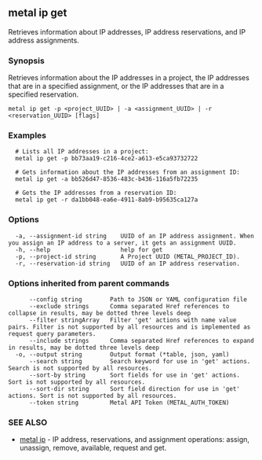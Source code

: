 ## metal ip get

Retrieves information about IP addresses, IP address reservations, and IP address assignments.

### Synopsis

Retrieves information about the IP addresses in a project, the IP addresses that are in a specified assignment, or the IP addresses that are in a specified reservation.

```
metal ip get -p <project_UUID> | -a <assignment_UUID> | -r <reservation_UUID> [flags]
```

### Examples

```
  # Lists all IP addresses in a project:
  metal ip get -p bb73aa19-c216-4ce2-a613-e5ca93732722 

  # Gets information about the IP addresses from an assignment ID:
  metal ip get -a bb526d47-8536-483c-b436-116a5fb72235

  # Gets the IP addresses from a reservation ID:
  metal ip get -r da1bb048-ea6e-4911-8ab9-b95635ca127a
```

### Options

```
  -a, --assignment-id string    UUID of an IP address assignment. When you assign an IP address to a server, it gets an assignment UUID.
  -h, --help                    help for get
  -p, --project-id string       A Project UUID (METAL_PROJECT_ID).
  -r, --reservation-id string   UUID of an IP address reservation.
```

### Options inherited from parent commands

```
      --config string        Path to JSON or YAML configuration file
      --exclude strings      Comma separated Href references to collapse in results, may be dotted three levels deep
      --filter stringArray   Filter 'get' actions with name value pairs. Filter is not supported by all resources and is implemented as request query parameters.
      --include strings      Comma separated Href references to expand in results, may be dotted three levels deep
  -o, --output string        Output format (*table, json, yaml)
      --search string        Search keyword for use in 'get' actions. Search is not supported by all resources.
      --sort-by string       Sort fields for use in 'get' actions. Sort is not supported by all resources.
      --sort-dir string      Sort field direction for use in 'get' actions. Sort is not supported by all resources.
      --token string         Metal API Token (METAL_AUTH_TOKEN)
```

### SEE ALSO

* [metal ip](metal_ip.md)	 - IP address, reservations, and assignment operations: assign, unassign, remove, available, request and get.

